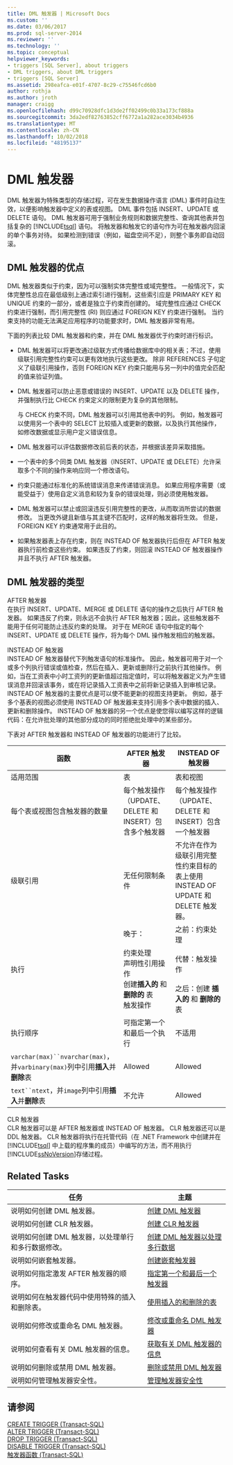 ```yaml
---
title: DML 触发器 | Microsoft Docs
ms.custom: ''
ms.date: 03/06/2017
ms.prod: sql-server-2014
ms.reviewer: ''
ms.technology: ''
ms.topic: conceptual
helpviewer_keywords:
- triggers [SQL Server], about triggers
- DML triggers, about DML triggers
- triggers [SQL Server]
ms.assetid: 298eafca-e01f-4707-8c29-c75546fcd6b0
author: rothja
ms.author: jroth
manager: craigg
ms.openlocfilehash: d99c70928dfc1d3de2ff02499c0b33a173cf888a
ms.sourcegitcommit: 3da2edf82763852cff6772a1a282ace3034b4936
ms.translationtype: MT
ms.contentlocale: zh-CN
ms.lasthandoff: 10/02/2018
ms.locfileid: "48195137"
---
```

# <a name="dml-triggers"></a>DML 触发器
  DML 触发器为特殊类型的存储过程，可在发生数据操作语言 (DML) 事件时自动生效，以便影响触发器中定义的表或视图。 DML 事件包括 INSERT、UPDATE 或 DELETE 语句。 DML 触发器可用于强制业务规则和数据完整性、查询其他表并包括复杂的 [!INCLUDE[tsql](../../includes/tsql-md.md)] 语句。 将触发器和触发它的语句作为可在触发器内回滚的单个事务对待。 如果检测到错误（例如，磁盘空间不足），则整个事务即自动回滚。  
  
## <a name="dml-trigger-benefits"></a>DML 触发器的优点  
 DML 触发器类似于约束，因为可以强制实体完整性或域完整性。 一般情况下，实体完整性总应在最低级别上通过索引进行强制，这些索引应是 PRIMARY KEY 和 UNIQUE 约束的一部分，或者是独立于约束而创建的。 域完整性应通过 CHECK 约束进行强制，而引用完整性 (RI) 则应通过 FOREIGN KEY 约束进行强制。 当约束支持的功能无法满足应用程序的功能要求时，DML 触发器非常有用。  
  
 下面的列表比较 DML 触发器和约束，并在 DML 触发器优于约束时进行标识。  
  
-   DML 触发器可以将更改通过级联方式传播给数据库中的相关表；不过，使用级联引用完整性约束可以更有效地执行这些更改。 除非 REFERENCES 子句定义了级联引用操作，否则 FOREIGN KEY 约束只能用与另一列中的值完全匹配的值来验证列值。  
  
-   DML 触发器可以防止恶意或错误的 INSERT、UPDATE 以及 DELETE 操作，并强制执行比 CHECK 约束定义的限制更为复杂的其他限制。  
  
     与 CHECK 约束不同，DML 触发器可以引用其他表中的列。 例如，触发器可以使用另一个表中的 SELECT 比较插入或更新的数据，以及执行其他操作，如修改数据或显示用户定义错误信息。  
  
-   DML 触发器可以评估数据修改前后表的状态，并根据该差异采取措施。  
  
-   一个表中的多个同类 DML 触发器（INSERT、UPDATE 或 DELETE）允许采取多个不同的操作来响应同一个修改语句。  
  
-   约束只能通过标准化的系统错误消息来传递错误消息。 如果应用程序需要（或能受益于）使用自定义消息和较为复杂的错误处理，则必须使用触发器。  
  
-   DML 触发器可以禁止或回滚违反引用完整性的更改，从而取消所尝试的数据修改。 当更改外键且新值与其主键不匹配时，这样的触发器将生效。 但是，FOREIGN KEY 约束通常用于此目的。  
  
-   如果触发器表上存在约束，则在 INSTEAD OF 触发器执行后但在 AFTER 触发器执行前检查这些约束。 如果违反了约束，则回滚 INSTEAD OF 触发器操作并且不执行 AFTER 触发器。  
  
## <a name="types-of-dml-triggers"></a>DML 触发器的类型  
 AFTER 触发器  
 在执行 INSERT、UPDATE、MERGE 或 DELETE 语句的操作之后执行 AFTER 触发器。 如果违反了约束，则永远不会执行 AFTER 触发器；因此，这些触发器不能用于任何可能防止违反约束的处理。 对于在 MERGE 语句中指定的每个 INSERT、UPDATE 或 DELETE 操作，将为每个 DML 操作触发相应的触发器。  
  
 INSTEAD OF 触发器  
 INSTEAD OF 触发器替代下列触发语句的标准操作。 因此，触发器可用于对一个或多个列执行错误或值检查，然后在插入、更新或删除行之前执行其他操作。 例如，当在工资表中小时工资列的更新值超过指定值时，可以将触发器定义为产生错误消息并回滚该事务，或在将记录插入工资表中之前将新记录插入到审核记录。 INSTEAD OF 触发器的主要优点是可以使不能更新的视图支持更新。 例如，基于多个基表的视图必须使用 INSTEAD OF 触发器来支持引用多个表中数据的插入、更新和删除操作。 INSTEAD OF 触发器的另一个优点是使您得以编写这样的逻辑代码：在允许批处理的其他部分成功的同时拒绝批处理中的某些部分。  
  
 下表对 AFTER 触发器和 INSTEAD OF 触发器的功能进行了比较。  
  
|函数|AFTER 触发器|INSTEAD OF 触发器|  
|--------------|-------------------|------------------------|  
|适用范围|表|表和视图|  
|每个表或视图包含触发器的数量|每个触发操作（UPDATE、DELETE 和 INSERT）包含多个触发器|每个触发操作（UPDATE、DELETE 和 INSERT）包含一个触发器|  
|级联引用|无任何限制条件|不允许在作为级联引用完整性约束目标的表上使用 INSTEAD OF UPDATE 和 DELETE 触发器。|  
|执行|晚于：<br /><br /> 约束处理<br />声明性引用操作<br />创建**插入的** 和 **删除的** 表<br />触发操作|之前：约束处理<br /><br /> 代替：触发操作<br /><br /> 之后：创建  **插入的** 和 **删除的** 表|  
|执行顺序|可指定第一个和最后一个执行|不适用|  
|`varchar(max)``nvarchar(max)`，并`varbinary(max)`列中引用**插入**并**删除**表|Allowed|Allowed|  
|`text``ntext`，并`image`列中引用**插入**并**删除**表|不允许|Allowed|  
  
 CLR 触发器  
 CLR 触发器可以是 AFTER 触发器或 INSTEAD OF 触发器。 CLR 触发器还可以是 DDL 触发器。 CLR 触发器将执行在托管代码（在 .NET Framework 中创建并在 [!INCLUDE[tsql](../../includes/tsql-md.md)] 中上载的程序集的成员）中编写的方法，而不用执行 [!INCLUDE[ssNoVersion](../../includes/ssnoversion-md.md)]存储过程。  
  
## <a name="related-tasks"></a>Related Tasks  
  
|任务|主题|  
|----------|-----------|  
|说明如何创建 DML 触发器。|[创建 DML 触发器](create-dml-triggers.md)|  
|说明如何创建 CLR 触发器。|[创建 CLR 触发器](create-clr-triggers.md)|  
|说明如何创建 DML 触发器，以处理单行和多行数据修改。|[创建 DML 触发器以处理多行数据](create-dml-triggers-to-handle-multiple-rows-of-data.md)|  
|说明如何嵌套触发器。|[创建嵌套触发器](create-nested-triggers.md)|  
|说明如何指定激发 AFTER 触发器的顺序。|[指定第一个和最后一个触发器](specify-first-and-last-triggers.md)|  
|说明如何在触发器代码中使用特殊的插入和删除表。|[使用插入的和删除的表](use-the-inserted-and-deleted-tables.md)|  
|说明如何修改或重命名 DML 触发器。|[修改或重命名 DML 触发器](modify-or-rename-dml-triggers.md)|  
|说明如何查看有关 DML 触发器的信息。|[获取有关 DML 触发器的信息](get-information-about-dml-triggers.md)|  
|说明如何删除或禁用 DML 触发器。|[删除或禁用 DML 触发器](delete-or-disable-dml-triggers.md)|  
|说明如何管理触发器安全性。|[管理触发器安全性](manage-trigger-security.md)|  
  
## <a name="see-also"></a>请参阅  
 [CREATE TRIGGER (Transact-SQL)](/sql/t-sql/statements/create-trigger-transact-sql)   
 [ALTER TRIGGER (Transact-SQL)](/sql/t-sql/statements/alter-trigger-transact-sql)   
 [DROP TRIGGER (Transact-SQL)](/sql/t-sql/statements/drop-trigger-transact-sql)   
 [DISABLE TRIGGER (Transact-SQL)](/sql/t-sql/statements/disable-trigger-transact-sql)   
 [触发器函数 (Transact-SQL)](/sql/t-sql/functions/trigger-functions-transact-sql)  
  
  

